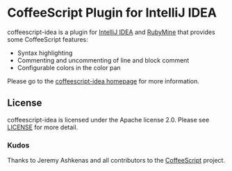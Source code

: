 # CoffeeScript Plugin for IntelliJ IDEA

coffeescript-idea is a plugin for [IntelliJ IDEA](http://www.jetbrains.com/idea/) and [RubyMine](http://www.jetbrains.com/ruby/) that provides some CoffeeScript features:

* Syntax highlighting
* Commenting and uncommenting of line and block comment
* Configurable colors in the color pan 

Please go to the [coffeescript-idea homepage](http://yeungda.github.com/coffeescript-idea) for more information.

## License

coffeescript-idea is licensed under the Apache license 2.0.  Please see [LICENSE](http://github.com/yeungda/coffeescript-idea/raw/master/LICENSE) for more detail.

### Kudos

Thanks to Jeremy Ashkenas and all contributors to the [CoffeeScript](http://jashkenas.github.com/coffee-script/) project.
